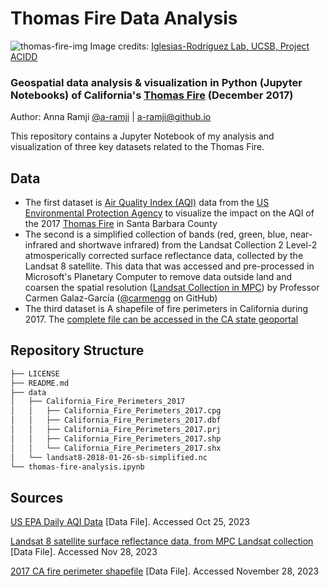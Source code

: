 # Thomas Fire Data Analysis

![thomas-fire-img](https://labs.eemb.ucsb.edu/iglesias-rodriguez/debora/sites/labs.eemb.ucsb.edu.iglesias-rodriguez.debora/files/styles/pop_up/public/news/thomas_fire2.jpg?itok=m48rq9kz)
Image credits: [Iglesias-Rodriguez Lab, UCSB, Project ACIDD](https://labs.eemb.ucsb.edu/iglesias-rodriguez/debora/news/596)

### Geospatial data analysis &amp; visualization in Python (Jupyter Notebooks) of California's [Thomas Fire](https://en.wikipedia.org/wiki/Thomas_Fire) (December 2017) 

Author: Anna Ramji [@a-ramji](https://github.com/a-ramji) | a-ramji@github.io

This repository contains a Jupyter Notebook of my analysis and visualization of three key datasets related to the Thomas Fire.

## Data

- The first dataset is [Air Quality Index (AQI)](https://www.airnow.gov/aqi/aqi-basics/) data from the [US Environmental Protection Agency](https://www.epa.gov) to visualize the impact on the AQI of the 2017 [Thomas Fire](https://en.wikipedia.org/wiki/Thomas_Fire) in Santa Barbara County
- The second is a simplified collection of bands (red, green, blue, near-infrared and shortwave infrared) from the Landsat Collection 2 Level-2 atmosperically corrected surface reflectance data, collected by the Landsat 8 satellite. This data that was accessed and pre-processed in Microsoft's Planetary Computer to remove data outside land and coarsen the spatial resolution ([Landsat Collection in MPC](https://planetarycomputer.microsoft.com/dataset/landsat-c2-l2)) by Professor Carmen Galaz-García ([@carmengg](https://github.com/carmengg) on GitHub)
- The third dataset is A shapefile of fire perimeters in California during 2017. The [complete file can be accessed in the CA state geoportal](https://gis.data.ca.gov/datasets/CALFIRE-Forestry::california-fire-perimeters-all-1/about)

## Repository Structure

```bash
├── LICENSE
├── README.md
├── data
│   ├── California_Fire_Perimeters_2017
│   │   ├── California_Fire_Perimeters_2017.cpg
│   │   ├── California_Fire_Perimeters_2017.dbf
│   │   ├── California_Fire_Perimeters_2017.prj
│   │   ├── California_Fire_Perimeters_2017.shp
│   │   └── California_Fire_Perimeters_2017.shx
│   └── landsat8-2018-01-26-sb-simplified.nc
└── thomas-fire-analysis.ipynb

```

## Sources

[US EPA Daily AQI Data](https://www.epa.gov/outdoor-air-quality-data) [Data File]. Accessed Oct 25, 2023

[Landsat 8 satellite surface reflectance data, from MPC Landsat collection](https://planetarycomputer.microsoft.com/dataset/landsat-c2-l2) [Data File]. Accessed Nov 28, 2023

[2017 CA fire perimeter shapefile](https://gis.data.ca.gov/datasets/CALFIRE-Forestry::california-fire-perimeters-all-1/about) [Data File]. Accessed November 28, 2023
